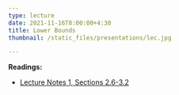 ```yaml
---
type: lecture
date: 2021-11-16T8:00:00+4:30
title: Lower Bounds
thumbnail: /static_files/presentations/lec.jpg

---
```

**Readings:**
- [Lecture Notes 1, Sections 2.6-3.2](http://cs.gmu.edu/~evgenios/teaching/cs600/automata.pdf)

